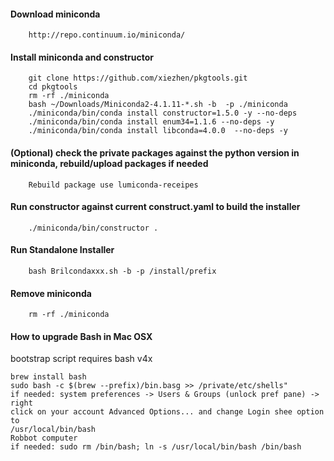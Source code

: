 #### Download miniconda
```
    http://repo.continuum.io/miniconda/
```

#### Install miniconda and constructor
```
    git clone https://github.com/xiezhen/pkgtools.git
    cd pkgtools
    rm -rf ./miniconda
    bash ~/Downloads/Miniconda2-4.1.11-*.sh -b  -p ./miniconda
    ./miniconda/bin/conda install constructor=1.5.0 -y --no-deps
    ./miniconda/bin/conda install enum34=1.1.6 --no-deps -y
    ./miniconda/bin/conda install libconda=4.0.0  --no-deps -y

```

#### (Optional) check the private packages against the python version in miniconda, rebuild/upload packages if needed
```
    Rebuild package use lumiconda-receipes
```

#### Run constructor against current construct.yaml to build the installer
```
    ./miniconda/bin/constructor .
```

#### Run Standalone Installer
```
    bash Brilcondaxxx.sh -b -p /install/prefix
```

#### Remove miniconda
```
    rm -rf ./miniconda
```
#### How to upgrade Bash in Mac OSX
bootstrap script requires bash v4x
```
brew install bash
sudo bash -c $(brew --prefix)/bin.basg >> /private/etc/shells"
if needed: system preferences -> Users & Groups (unlock pref pane) -> right
click on your account Advanced Options... and change Login shee option to
/usr/local/bin/bash
Robbot computer
if needed: sudo rm /bin/bash; ln -s /usr/local/bin/bash /bin/bash
```
